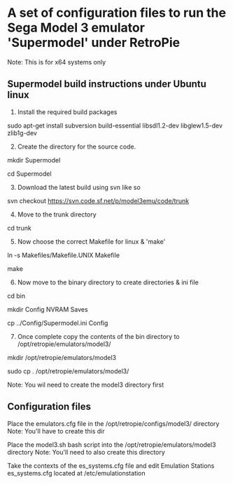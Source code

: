 # A set of configuration files to run the Sega Model 3 emulator 'Supermodel' under RetroPie
Note: This is for x64 systems only

## Supermodel build instructions under Ubuntu linux

1. Install the required build packages

sudo apt-get install subversion build-essential libsdl1.2-dev libglew1.5-dev zlib1g-dev

2. Create the directory for the source code.

mkdir Supermodel

cd Supermodel

3. Download the latest build using svn like so 

svn checkout https://svn.code.sf.net/p/model3emu/code/trunk

4. Move to the trunk directory

cd trunk

5. Now choose the correct Makefile for linux & 'make' 

ln -s Makefiles/Makefile.UNIX Makefile

make

6. Now move to the binary directory to create directories & ini file 

cd bin

mkdir Config NVRAM Saves

cp ../Config/Supermodel.ini Config

7. Once complete copy the contents of the bin directory to /opt/retropie/emulators/model3/

mkdir /opt/retropie/emulators/model3

sudo cp . /opt/retropie/emulators/model3/

Note: You wil need to create the model3 directory first

## Configuration files

Place the emulators.cfg file in the /opt/retropie/configs/model3/ directory
Note: You'll have to create this dir

Place the model3.sh bash script into the /opt/retropie/emulators/model3 directory
Note: You'll need to also create this directory

Take the contexts of the es_systems.cfg file and edit Emulation Stations es_systems.cfg located at /etc/emulationstation 
